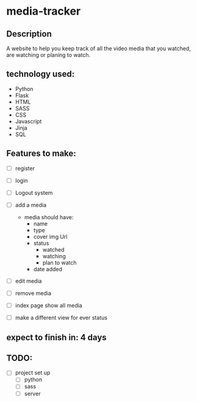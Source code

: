 # media-tracker

## Description
A website to help you keep track of all the video media that you watched, are watching or planing to watch.

## technology used:
- Python
- Flask
- HTML
- SASS
- CSS
- Javascript
- Jinja
- SQL

## Features to make:
- [ ] register
- [ ] login 
- [ ] Logout system
- [ ] add a media
    - media should have:
        - name
        - type
        - cover img Url
        - status
            - watched
            - watching
            - plan to watch
        - date added
- [ ] edit media 
- [ ] remove media
- [ ] index page show all media
- [ ] make a different view for ever status


## expect to finish in: **4 days**

## TODO:
- [ ] project set up
    - [ ] python
    - [ ] sass
    - [ ] server
